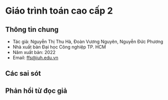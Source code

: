 # Giáo trình toán cao cấp 2
## Thông tin chung
- Tác giả: Nguyễn Thị Thu Hà, Đoàn Vương Nguyên, Nguyễn Đức Phương
- Nhà xuất bản Đại học Công nghiệp TP. HCM
- Năm xuất bản: 2022
- Email: ffs@iuh.edu.vn
## Các sai sót
## Phản hồi từ đọc giả
